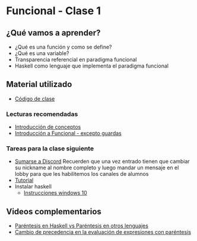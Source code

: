 # Funcional - Clase 1

## ¿Qué vamos a aprender?

* ¿Qué es una función y como se define?
* ¿Qué es una variable?
* Transparencia referencial en paradigma funcional
* Haskell como lenguaje que implementa el paradigma funcional

## Material utilizado

* [Código de clase](https://github.com/pdep-utn/sabados-tarde/blob/master/seguimiento/2022/funcional/practica/clase1.hs)

### Lecturas recomendadas

* [Introducción de conceptos](https://docs.google.com/document/d/1QP1ftd6jvAlVZOAsVPJ_1I0O7WW9MaIrn6zfW-iJdrY/edit)
* [Introducción a Funcional - excepto guardas](https://docs.google.com/document/d/1W5BcOmIJMCylqAjqPw1RzPlujycbvNJueh8-Uyc2fMY)

### Tareas para la clase siguiente

* [Sumarse a Discord](https://discord.gg/DJrT7W)
    Recuerden que una vez entrado tienen que cambiar su nickname al nombre completo y luego mandar un mensaje en el lobby para que les habilitemos los canales de alumnos
* [Tutorial](https://youtu.be/A7eZOivOid4)
* Instalar haskell
  * [Instrucciones windows 10](https://github.com/pdep-utn/sabados-tarde/blob/master/instalaciones/ghci-windows-10.md)


## Videos complementarios

* [Paréntesis en Haskell vs Paréntesis en otros lenguajes](https://www.youtube.com/watch?v=WV1fPlFAw8M)
* [Cambio de precedencia en la evaluación de expresiones con paréntesis](https://www.youtube.com/watch?v=ymCuneefgKU&t=28s)
